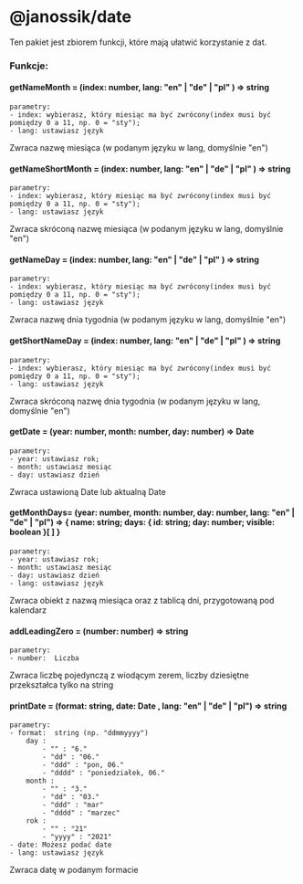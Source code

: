 # @janossik/date

Ten pakiet jest zbiorem funkcji, które mają ułatwić korzystanie z dat.

### Funkcje:

#### getNameMonth = (index: number, lang: "en" | "de" | "pl" ) => string

    parametry:
    - index: wybierasz, który miesiąc ma być zwrócony(index musi być pomiędzy 0 a 11, np. 0 = "sty");
    - lang: ustawiasz język

Zwraca nazwę miesiąca (w podanym języku w lang, domyślnie "en")

#### getNameShortMonth = (index: number, lang: "en" | "de" | "pl" ) => string

    parametry:
    - index: wybierasz, który miesiąc ma być zwrócony(index musi być pomiędzy 0 a 11, np. 0 = "sty");
    - lang: ustawiasz język

Zwraca skróconą nazwę miesiąca (w podanym języku w lang, domyślnie "en")

#### getNameDay = (index: number, lang: "en" | "de" | "pl" ) => string

    parametry:
    - index: wybierasz, który miesiąc ma być zwrócony(index musi być pomiędzy 0 a 11, np. 0 = "sty");
    - lang: ustawiasz język

Zwraca nazwę dnia tygodnia (w podanym języku w lang, domyślnie "en")

#### getShortNameDay = (index: number, lang: "en" | "de" | "pl" ) => string

    parametry:
    - index: wybierasz, który miesiąc ma być zwrócony(index musi być pomiędzy 0 a 11, np. 0 = "sty");
    - lang: ustawiasz język

Zwraca skróconą nazwę dnia tygodnia (w podanym języku w lang, domyślnie "en")

#### getDate = (year: number, month: number, day: number) => Date

    parametry:
    - year: ustawiasz rok;
    - month: ustawiasz mesiąc
    - day: ustawiasz dzień

Zwraca ustawioną Date lub aktualną Date

#### getMonthDays= (year: number, month: number, day: number, lang: "en" | "de" | "pl") => { name: string; days: { id: string; day: number; visible: boolean }[ ] }

    parametry:
    - year: ustawiasz rok;
    - month: ustawiasz mesiąc
    - day: ustawiasz dzień
    - lang: ustawiasz język

Zwraca obiekt z nazwą miesiąca oraz z tablicą dni, przygotowaną pod kalendarz

#### addLeadingZero = (number: number) => string

    parametry:
    - number:  Liczba

Zwraca liczbę pojedynczą z wiodącym zerem, liczby dziesiętne przekształca tylko na string

#### printDate = (format: string, date: Date , lang: "en" | "de" | "pl") => string

    parametry:
    - format:  string (np. "ddmmyyyy")
    	day :
    		- "" : "6."
    		- "dd" : "06."
    		- "ddd" : "pon, 06."
    		- "dddd" : "poniedziałek, 06."
    	month :
    		- "" : "3."
    		- "dd" : "03."
    		- "ddd" : "mar"
    		- "dddd" : "marzec"
    	rok :
    		- "" : "21"
    		- "yyyy" : "2021"
    - date: Możesz podać date
    - lang: ustawiasz język

Zwraca datę w podanym formacie
